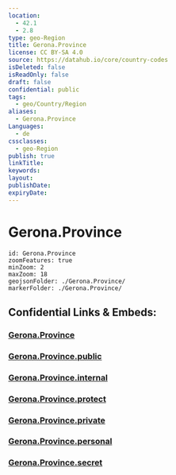 ```yaml
---
location:
  - 42.1
  - 2.8
type: geo-Region
title: Gerona.Province
license: CC BY-SA 4.0
source: https://datahub.io/core/country-codes
isDeleted: false
isReadOnly: false
draft: false
confidential: public
tags:
  - geo/Country/Region
aliases:
  - Gerona.Province
Languages:
  - de
cssclasses:
  - geo-Region
publish: true
linkTitle:
keywords:
layout:
publishDate:
expiryDate:
---
```


# Gerona.Province

```leaflet
id: Gerona.Province
zoomFeatures: true 
minZoom: 2 
maxZoom: 18
geojsonFolder: ./Gerona.Province/
markerFolder: ./Gerona.Province/
```


## Confidential Links & Embeds: 

### [Gerona.Province](/_Standards/Earth/Continent/Europe/Europe~South/Spain/Provinces~Spain/Catalunya/counties~Cataluña/Gerona.Province.md) 

### [Gerona.Province.public](/_public/Earth/Continent/Europe/Europe~South/Spain/Provinces~Spain/Catalunya/counties~Cataluña/Gerona.Province.public.md) 

### [Gerona.Province.internal](/_internal/Earth/Continent/Europe/Europe~South/Spain/Provinces~Spain/Catalunya/counties~Cataluña/Gerona.Province.internal.md) 

### [Gerona.Province.protect](/_protect/Earth/Continent/Europe/Europe~South/Spain/Provinces~Spain/Catalunya/counties~Cataluña/Gerona.Province.protect.md) 

### [Gerona.Province.private](/_private/Earth/Continent/Europe/Europe~South/Spain/Provinces~Spain/Catalunya/counties~Cataluña/Gerona.Province.private.md) 

### [Gerona.Province.personal](/_personal/Earth/Continent/Europe/Europe~South/Spain/Provinces~Spain/Catalunya/counties~Cataluña/Gerona.Province.personal.md) 

### [Gerona.Province.secret](/_secret/Earth/Continent/Europe/Europe~South/Spain/Provinces~Spain/Catalunya/counties~Cataluña/Gerona.Province.secret.md)

